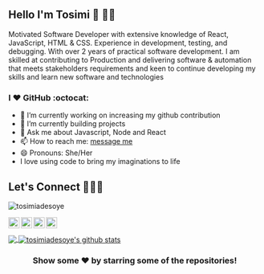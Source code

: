 ## Hello I'm Tosimi :sparkling_heart: 👋🏽

Motivated Software Developer with extensive knowledge of React, JavaScript, HTML & CSS. Experience in development, testing, and debugging. With over 2 years of practical software development. I am skilled at contributing to Production and delivering software & automation that meets stakeholders requirements and keen to continue developing my skills and learn new software and technologies

### I :heart: GitHub :octocat:


- 🔭 I’m currently working on increasing my github contribution
- 🌱 I’m currently building projects 
- 💬 Ask me about Javascript, Node and React
- 📫 How to reach me: <a href="mailto:tosimiadesoye111@gmail.com" >message me<a/>
- 😄 Pronouns: She/Her
- I love using code to bring my imaginations to life 

## Let's Connect :people_holding_hands:


<p align="left"> <img src="https://komarev.com/ghpvc/?username=tosimiadesoye&label=Views&color=blue&style=plastic" alt="tosimiadesoye" /> </p>

<a href="https://twitter.com/tosimiadesoye">
  <img align="left" alt="Tosimi's Twitter" width="22px" src="https://cdn.jsdelivr.net/npm/simple-icons@v3/icons/twitter.svg" />
</a>
<a href="https://linkedin.com/in/tosimi-adesoye">
  <img align="left" alt="Tosimi's Linkdein" width="22px" src="https://cdn.jsdelivr.net/npm/simple-icons@v3/icons/linkedin.svg" />
</a>
<a href="https://github.com/tosimiadesoye">
  <img align="left" alt="tosimi's Github" width="22px" src="https://cdn.jsdelivr.net/npm/simple-icons@v3/icons/github.svg" />
</a>

<a href="https://instagram.com/tosimi_tech/">
  <img align="left" alt="tosimi's Instagram" width="22px" src="https://cdn.jsdelivr.net/npm/simple-icons@v3/icons/instagram.svg" />
</a>

<br/>
<br/>



<a href="https://github.com/tosimiadesoye">
  <img align="center" src="https://github-readme-stats.vercel.app/api/top-langs/?username=tosimiadesoye&theme=dark&hide_langs_below=1" />
</a>
<a href="https://github.com/tosimiadesoye">
 <img align="center" src="https://github-readme-stats.vercel.app/api?username=tosimiadesoye&show_icons=true&theme=dark&line_height=27" alt="tosimiadesoye's github stats"/>
</a>

<div align="center">

### Show some ❤️ by starring some of the repositories!

</div>
<!--
**tosimiadesoye/tosimiadesoye** is a ✨ _special_ ✨ repository because its `README.md` (this file) appears on your GitHub profile.
[![website](https://img.shields.io/badge/PortfolioWebsite-pawan.live-2648ff?style=flat-square&logo=google-chrome)](https://pawan.live/)

-->
